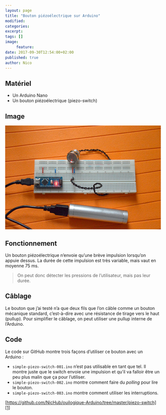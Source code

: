 ```yaml
---
layout: page
title: "Bouton piézoélectrique sur Arduino"
modified:
categories:
excerpt:
tags: []
image:
     feature:
date: 2017-09-30T12:54:00+02:00
published: true
author: Nico
---
```



## Matériel

- Un Arduino Nano
- Un bouton piézoélectrique (piezo-switch)

## Image

[![WEMOS Sandwich][image-1]][image-1]

[image-1]: ../../files/2017-09-30-piezo-switch/2017-09-30-piezo-switch-001-lowres.jpg

## Fonctionnement

Un bouton piézoélectrique n’envoie qu’une brève impulsion lorsqu’on appuie dessus. La durée de cette impulsion est très variable, mais vaut en moyenne 75 ms.

> On peut donc détecter les pressions de l’utilisateur, mais pas leur durée.

## Câblage

Le bouton que j’ai testé n’a que deux fils que l’on câble comme un bouton mécanique standard, c’est-à-dire avec une résistance de tirage vers le haut (pullup). Pour simplifier le câblage, on peut utiliser une pullup interne de l’Arduino.

## Code

Le code sur GitHub montre trois façons d’utiliser ce bouton avec un Arduino :

- `simple-piezo-switch-001.ino` n’est pas utilisable en tant que tel. Il montre juste que le switch envoie une impulsion et qu’il va falloir être un peu plus malin que ça pour l’utiliser.
- `simple-piezo-switch-002.ino` montre comment faire du _polling_ pour lire le bouton.
- `simple-piezo-switch-003.ino` montre comment utiliser les interruptions.

[https://github.com/NicHub/ouilogique-Arduino/tree/master/piezo-switch][1]

[1]: https://github.com/NicHub/ouilogique-Arduino/tree/master/piezo-switch
